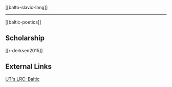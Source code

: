 [[balto-slavic-lang]]

---

[[baltic-poetics]]

## Scholarship

[[r-derksen2015]]

## External Links
[UT's LRC: Baltic](https://lrc.la.utexas.edu/eieol/litol)